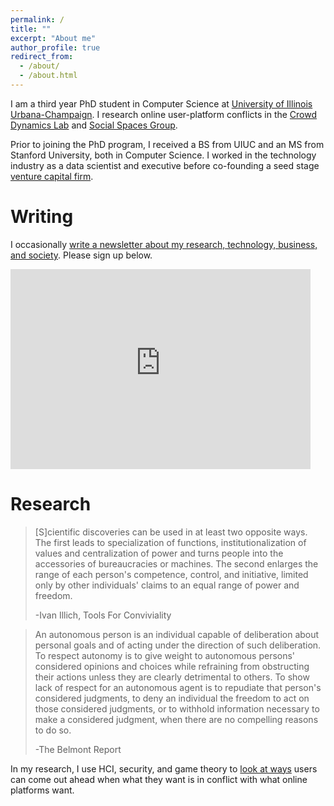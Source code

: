 ```yaml
---
permalink: /
title: ""
excerpt: "About me"
author_profile: true
redirect_from: 
  - /about/
  - /about.html
---
```





I am a third year PhD student in Computer Science at [University of Illinois Urbana-Champaign](https://cs.illinois.edu). I research online user-platform conflicts in the [Crowd Dynamics Lab](https://crowddynamicslab.github.io) and [Social Spaces Group](http://social.cs.uiuc.edu).

Prior to joining the PhD program, I received a BS from UIUC and an MS from Stanford University, both in Computer Science. I worked in the technology industry as a data scientist and executive before co-founding a seed stage [venture capital firm](https://www.refactor.com). 

Writing
======
I occasionally [write a newsletter about my research, technology, business, and society](https://rickbarber.substack.com). Please sign up below.
<iframe width="480" height="320" src="https://rickbarber.substack.com/embed" frameborder="0" scrolling="no"></iframe>


Research
======
>[S]cientific discoveries can be used in at least two opposite ways. The first leads to specialization of functions, institutionalization of values and centralization of power and turns people into the accessories of bureaucracies or machines. The second enlarges the range of each person's competence, control, and initiative, limited only by other individuals' claims to an equal range of power and freedom. 
>
>-Ivan Illich, Tools For Conviviality

>An autonomous person is an individual capable of deliberation about personal goals and of acting under the direction of such deliberation. To respect autonomy is to give weight to autonomous persons' considered opinions and choices while refraining from obstructing their actions unless they are clearly detrimental to others. To show lack of respect for an autonomous agent is to repudiate that person's considered judgments, to deny an individual the freedom to act on those considered judgments, or to withhold information necessary to make a considered judgment, when there are no compelling reasons to do so.
>
>-The Belmont Report

In my research, I use HCI, security, and game theory to [look at ways](https://rickbarber.substack.com/p/adversarial-interaction) users can come out ahead when what they want is in conflict with what online platforms want.
